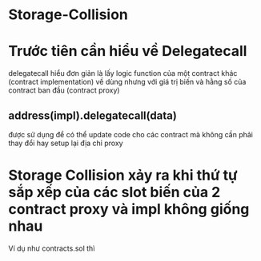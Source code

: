 # Storage-Collision
# Trước tiên cần hiểu về Delegatecall
delegatecall hiểu đơn giản là lấy logic function của một contract khác (contract implementation) về dùng nhưng với giá trị biến và hằng số của contract ban đầu (contract proxy)
## address(impl).delegatecall(data) ##
được sử dụng để có thể update code cho các contract mà không cần phải thay đổi hay setup lại địa chỉ proxy

# Storage Collision xảy ra khi thứ tự sắp xếp của các slot biến của 2 contract proxy và impl không giống nhau
Ví dụ như contracts.sol thì 
